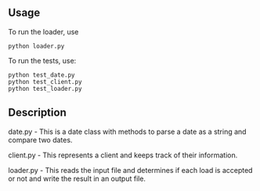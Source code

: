 ## Usage

To run the loader, use

```
python loader.py
```

To run the tests, use:

```
python test_date.py
python test_client.py
python test_loader.py
```

## Description

date.py - This is a date class with methods to parse a date as a string and compare two dates.


client.py - This represents a client and keeps track of their information.

loader.py - This reads the input file and determines if each load is accepted or not and write the result in an output file.